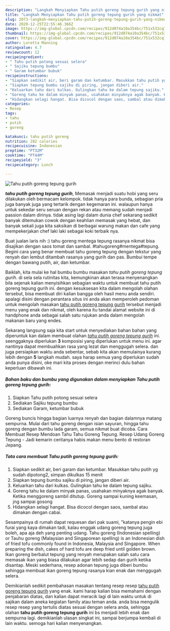 ```yaml
---
description: "Langkah Menyiapkan Tahu putih goreng tepung gurih yang nikmat"
title: "Langkah Menyiapkan Tahu putih goreng tepung gurih yang nikmat"
slug: 2073-langkah-menyiapkan-tahu-putih-goreng-tepung-gurih-yang-nikmat
date: 2020-12-25T22:55:46.366Z
image: https://img-global.cpcdn.com/recipes/912d074a10a354bc/751x532cq70/tahu-putih-goreng-tepung-gurih-foto-resep-utama.jpg
thumbnail: https://img-global.cpcdn.com/recipes/912d074a10a354bc/751x532cq70/tahu-putih-goreng-tepung-gurih-foto-resep-utama.jpg
cover: https://img-global.cpcdn.com/recipes/912d074a10a354bc/751x532cq70/tahu-putih-goreng-tepung-gurih-foto-resep-utama.jpg
author: Loretta Manning
ratingvalue: 4.7
reviewcount: 12
recipeingredient:
- " Tahu putih potong sesuai selera"
- " Sajiku tepung bumbu"
- " Garam ketumbar bubuk"
recipeinstructions:
- "Siapkan sedikit air, beri garam dan ketumbar. Masukkan tahu putih yg sudah dipotong2, simpan dikulkas 15 menit"
- "Siapkan tepung bumbu sajiku di piring, jangan diberi air."
- "Keluarkan tahu dari kulkas. Gulingkan tahu ke dalam tepung sajiku."
- "Goreng tahu ke dalam minyak panas, usahakan minyaknya agak banyak. Ketika menggoreng sambil ditutup. Goreng sampai kuning keemasan, jng sampai gosong"
- "Hidangkan selagi hangat. Bisa dicocol dengan saos, sambal atau dimakan dengan cabai."
categories:
- Resep
tags:
- tahu
- putih
- goreng

katakunci: tahu putih goreng 
nutrition: 282 calories
recipecuisine: Indonesian
preptime: "PT32M"
cooktime: "PT44M"
recipeyield: "3"
recipecategory: Lunch

---
```



![Tahu putih goreng tepung gurih](https://img-global.cpcdn.com/recipes/912d074a10a354bc/751x532cq70/tahu-putih-goreng-tepung-gurih-foto-resep-utama.jpg)

<b><i>tahu putih goreng tepung gurih</i></b>, Memasak menjadi suatu hobi yang seru dilakukan oleh bermacam kelompok. tidak hanya para bunda, sebagian pria juga banyak juga yang tertarik dengan kegemaran ini. walaupun hanya untuk sekedar seru seruan dengan rekan atau memang sudah menjadi passion dalam dirinya. tidak asing lagi dalam dunia chef sekarang sedikit banyak ditemukan cowok dengan keahlian memasak yang hebat, dan banyak sekali juga kita saksikan di berbagai warung makan dan cafe yang mempekerjakan chef laki laki sebagai koki terbaik nya.

Buat jualan laris nih :) tahu goreng mentega tepung rasanya nikmat bisa disajikan dengan saos tomat dan sambal. #tahugoreng#mentega#tepung. Begini cara yang benar membuat tahu goreng tepung dengan tekstur yang renyah dan lembut ditambah rasanya yang gurih dan pas. Bumbui tempe dengan bawang putih, air, dan ketumbar.

Baiklah, kita mulai ke hal bumbu bumbu masakan <i>tahu putih goreng tepung gurih</i>. di sela sela rutinitas kita, kemungkinan akan terasa menyenangkan bila sejenak kalian menyisihkan sebagian waktu untuk membuat tahu putih goreng tepung gurih ini. dengan kesuksesan kita dalam mengolah olahan tersebut, bisa membuat diri kalian bangga oleh hasil menu anda sendiri. apalagi disini dengan perantara situs ini anda akan memperoleh pedoman untuk mengolah masakan <u>tahu putih goreng tepung gurih</u> tersebut menjadi menu yang enak dan nikmat, oleh karena itu tandai alamat website ini di handphone anda sebagai salah satu rujukan anda dalam mengolah makanan baru yang endes.


Sekarang langsung saja kita start untuk menyediakan bahan bahan yang diperuntuk kan dalam membuat olahan <u><i>tahu putih goreng tepung gurih</i></u> ini. seenggaknya diperlukan <b>3</b> komposisi yang diperlukan untuk menu ini. agar nantinya dapat membuahkan rasa yang lezat dan menggugah selera. dan juga persiapkan waktu anda sebentar, sebab kita akan memulainya kurang lebih dengan <b>5</b> langkah mudah. saya harap semua yang diperlukan sudah anda punya disini, oke mari kita proses dengan merinci dulu bahan keperluan dibawah ini.

<!--inarticleads1-->

##### Bahan baku dan bumbu yang digunakan dalam menyiapkan Tahu putih goreng tepung gurih:

1. Siapkan  Tahu putih potong sesuai selera
1. Sediakan  Sajiku tepung bumbu
1. Sediakan  Garam, ketumbar bubuk


Goreng buncis hingga bagian luarnya renyah dan bagian dalamnya matang sempurna. Mulai dari tahu goreng dengan isian sayuran, hingga tahu goreng dengan bumbu lada garam, semua nikmat buat dicoba. Cara Membuat Resep Mendoan Tahu Tahu Goreng Tepung. Resep Udang Goreng Tepung - Jadi kemarin ceritanya habis makan menu bento di restoran Jepang. 

<!--inarticleads2-->

##### Tata cara membuat Tahu putih goreng tepung gurih:

1. Siapkan sedikit air, beri garam dan ketumbar. Masukkan tahu putih yg sudah dipotong2, simpan dikulkas 15 menit
1. Siapkan tepung bumbu sajiku di piring, jangan diberi air.
1. Keluarkan tahu dari kulkas. Gulingkan tahu ke dalam tepung sajiku.
1. Goreng tahu ke dalam minyak panas, usahakan minyaknya agak banyak. Ketika menggoreng sambil ditutup. Goreng sampai kuning keemasan, jng sampai gosong
1. Hidangkan selagi hangat. Bisa dicocol dengan saos, sambal atau dimakan dengan cabai.


Sesampainya di rumah dapat requesan dari pak suami, &#34;katanya pengin ebi furai yang kaya dimakan tadi, kalau enggak udang goreng tepung juga boleh, apa aja deh yang penting udang. Tahu goreng (Indonesian spelling) or Tauhu goreng (Malaysian and Singaporean spelling) is an Indonesian dish of fried tofu commonly found in Indonesia, Malaysia and Singapore. When preparing the dish, cakes of hard tofu are deep fried until golden brown. Ikan goreng berbalut tepung yang renyah merupakan salah satu cara memasak ikan yang biasa dilakukan agar lebih sedap dan gurih ketika disantap. Meski sederhana, resep adonan tepung juga diberi bumbu sehingga membuat ikan goreng tepung rasanya kian enak dan menggugah selera. 

Demikianlah sedikit pembahasan masakan tentang resep resep <u>tahu putih goreng tepung gurih</u> yang enak. kami harap kalian bisa memahami dengan penjabaran diatas, dan kalian dapat meracik lagi di lain waktu untuk di sajikan dalam aneka kegiatan family atau teman anda. anda bisa mengulik resep resep yang tertulis diatas sesuai dengan selera anda, sehingga olahan <b>tahu putih goreng tepung gurih</b> ini bs menjadi lebih enak dan sempurna lagi. demikianlah ulasan singkat ini, sampai berjumpa kembali di lain waktu. semoga hari kalian menyenangkan.
